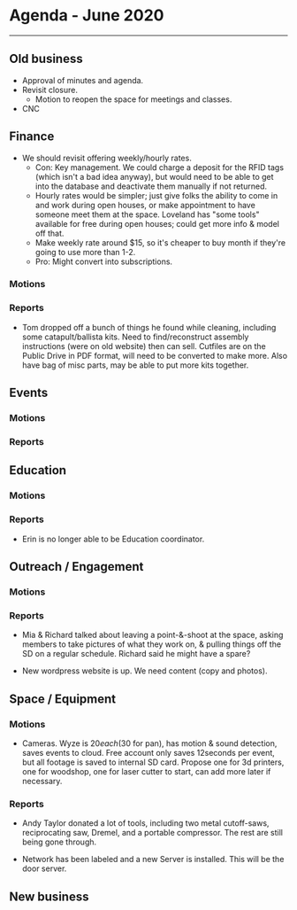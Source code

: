 # Agenda  - June 2020
---

## Old business

 * Approval of minutes and agenda.
 * Revisit closure.
    * Motion to reopen the space for meetings and classes.
 * CNC

## Finance
* We should revisit offering weekly/hourly rates. 
	* Con: Key management. We could charge a deposit for the RFID tags (which isn't a bad idea anyway), but would need to be able to get into the database and deactivate them manually if not returned.
	* Hourly rates would be simpler; just give folks the ability to come in and work during open houses, or make appointment to have someone meet them at the space. Loveland has "some tools" available for free during open houses; could get more info & model off that.
	* Make weekly rate around $15, so it's cheaper to buy month if they're going to use more than 1-2. 
	* Pro: Might convert into subscriptions.

### Motions

### Reports
* Tom dropped off a bunch of things he found while cleaning, including some catapult/ballista kits. Need to find/reconstruct assembly instructions (were on old website) then can sell. Cutfiles are on the Public Drive in PDF format, will need to be converted to make more. Also have bag of misc parts, may be able to put more kits together.

## Events

### Motions

### Reports

## Education

### Motions

### Reports
* Erin is no longer able to be Education coordinator.

## Outreach / Engagement

### Motions

### Reports
* Mia & Richard talked about leaving a point-&-shoot at the space, asking members to take pictures of what they work on, & pulling things off the SD on a regular schedule. Richard said he might have a spare?

* New wordpress website is up.  We need content (copy and photos).

## Space / Equipment

### Motions
* Cameras. Wyze is $20 each ($30 for pan), has motion & sound detection, saves events to cloud. Free account only saves 12seconds per event, but all footage is saved to internal SD card. Propose one for 3d printers, one for woodshop, one for laser cutter to start, can add more later if necessary.

### Reports
* Andy Taylor donated a lot of tools, including two metal cutoff-saws, reciprocating saw, Dremel, and a portable compressor. The rest are still being gone through.

* Network has been labeled and a new Server is installed.  This will be the door server.

## New business
